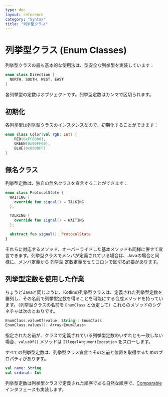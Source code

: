 ```yaml
---
type: doc
layout: reference
category: "Syntax"
title: "列挙型クラス"
---
```


<!--original
- --
type: doc
layout: reference
category: "Syntax"
title: "Enum Classes"
- --
-->

# 列挙型クラス (Enum Classes)

<!--original
# Enum Classes
-->

列挙型クラスの最も基本的な使用法は、型安全な列挙型を実装しています：

<!--original
The most basic usage of enum classes is implementing type-safe enums
-->

``` kotlin
enum class Direction {
  NORTH, SOUTH, WEST, EAST
}
```

<!--original
``` kotlin
enum class Direction {
  NORTH, SOUTH, WEST, EAST
}
```
-->

各列挙型の定数はオブジェクトです。列挙型定数はカンマで区切られます。

<!--original
Each enum constant is an object. Enum constants are separated with commas.
-->

## 初期化

<!--original
## Initialization
-->

各列挙型は列挙型クラスのインスタンスなので、初期化することができます：

<!--original
Since each enum is an instance of the enum class, they can be initialized
-->

``` kotlin
enum class Color(val rgb: Int) {
    RED(0xFF0000),
    GREEN(0x00FF00),
    BLUE(0x0000FF)
}
```

<!--original
``` kotlin
enum class Color(val rgb: Int) {
    RED(0xFF0000),
    GREEN(0x00FF00),
    BLUE(0x0000FF)
}
```
-->

## 無名クラス

<!--original
## Anonymous Classes
-->

列挙型定数は、独自の無名クラスを宣言することができます：

<!--original
Enum constants can also declare their own anonymous classes
-->

``` kotlin
enum class ProtocolState {
  WAITING {
    override fun signal() = TALKING
  },

  TALKING {
    override fun signal() = WAITING
  };

  abstract fun signal(): ProtocolState
}
```

<!--original
``` kotlin
enum class ProtocolState {
  WAITING {
    override fun signal() = TALKING
  },

  TALKING {
    override fun signal() = WAITING
  };

  abstract fun signal(): ProtocolState
}
```
-->

それらに対応するメソッド、オーバーライドした基本メソッドも同様に併せて宣言できます。列挙型クラスでメンバが定義されている場合は、Javaの場合と同様に、メンバ定義から 列挙型 定数定義をセミコロンで区切る必要があります。

<!--original
with their corresponding methods, as well as overriding base methods. Note that if the enum class defines any
members, you need to separate the enum constant definitions from the member definitions with a semicolon, just like
in Java.
-->

## 列挙型定数を使用した作業

<!--original
## Working with Enum Constants
-->

ちょうどJavaと同じように、Kotlinの列挙型クラスは、定義された列挙型定数を羅列し、その名前で列挙型定数を得ることを可能にする合成メソッドを持っています。（列挙型クラスの名前を `EnumClass` と仮定して）これらのメソッドのシグネチャは次のとおりです。

<!--original
Just like in Java, enum classes in Kotlin have synthetic methods allowing to list
the defined enum constants and to get an enum constant by its name. The signatures
of these methods are as follows (assuming the name of the enum class is `EnumClass`):
-->

``` kotlin
EnumClass.valueOf(value: String): EnumClass
EnumClass.values(): Array<EnumClass>
```

<!--original
``` kotlin
EnumClass.valueOf(value: String): EnumClass
EnumClass.values(): Array<EnumClass>
```
-->

指定された名前が、クラスで定義されている列挙型定数のいずれとも一致しない場合、`valueOf()` メソッドは `IllegalArgumentException` をスローします。

<!--original
The `valueOf()` method throws an `IllegalArgumentException` if the specified name does
not match any of the enum constants defined in the class.
-->

すべての列挙型定数は、列挙型クラス宣言でその名前と位置を取得するためのプロパティがあります。

<!--original
Every enum constant has properties to obtain its name and position in the enum class declaration:
-->

``` kotlin
val name: String
val ordinal: Int
```

<!--original
``` kotlin
val name: String
val ordinal: Int
```
-->

列挙型定数は列挙型クラスで定義された順序である自然な順序で、[Comparable](/api/latest/jvm/stdlib/kotlin/-comparable/index.html) インタフェースも実装します。

<!--original
The enum constants also implement the [Comparable](/api/latest/jvm/stdlib/kotlin/-comparable/index.html) interface,
with the natural order being the order in which they are defined in the enum class.
-->